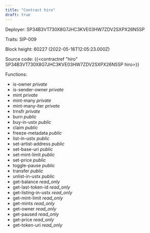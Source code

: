 ```yaml
---
title: "Contract hiro"
draft: true
---
```

Deployer: SP34B3VT730X8G7JHC3KVE03HW7ZDV2SXPX26N5SP

Traits:
SIP-009 



Block height: 60227 (2022-05-16T12:05:23.000Z)

Source code: {{<contractref "hiro" SP34B3VT730X8G7JHC3KVE03HW7ZDV2SXPX26N5SP hiro>}}

Functions:

* is-owner _private_
* is-sender-owner _private_
* mint _private_
* mint-many _private_
* mint-many-iter _private_
* trnsfr _private_
* burn _public_
* buy-in-ustx _public_
* claim _public_
* freeze-metadata _public_
* list-in-ustx _public_
* set-artist-address _public_
* set-base-uri _public_
* set-mint-limit _public_
* set-price _public_
* toggle-pause _public_
* transfer _public_
* unlist-in-ustx _public_
* get-balance _read_only_
* get-last-token-id _read_only_
* get-listing-in-ustx _read_only_
* get-mint-limit _read_only_
* get-mints _read_only_
* get-owner _read_only_
* get-paused _read_only_
* get-price _read_only_
* get-token-uri _read_only_

